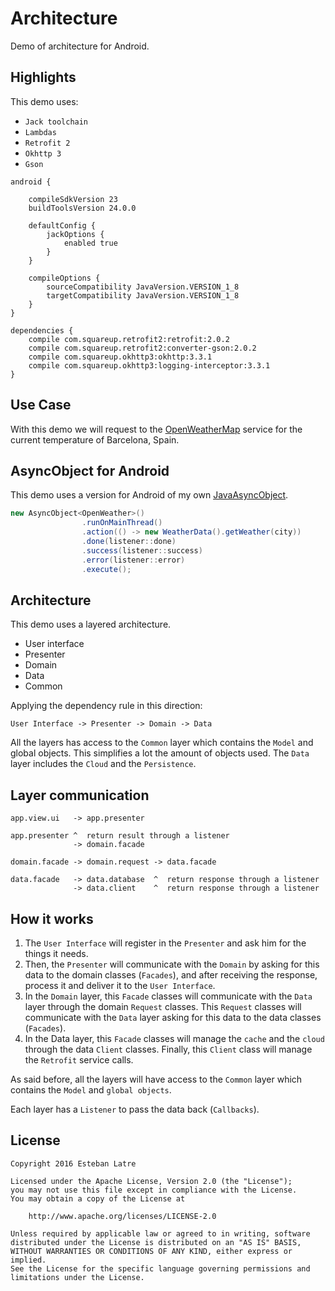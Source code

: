 # Architecture

Demo of architecture for Android.

## Highlights

This demo uses:

+ `Jack toolchain`
+ `Lambdas`
+ `Retrofit 2`
+ `Okhttp 3`
+ `Gson`

```
android {

    compileSdkVersion 23
    buildToolsVersion 24.0.0

    defaultConfig {
        jackOptions {
            enabled true
        }
    }

    compileOptions {
        sourceCompatibility JavaVersion.VERSION_1_8
        targetCompatibility JavaVersion.VERSION_1_8
    }
}

dependencies {
    compile com.squareup.retrofit2:retrofit:2.0.2
    compile com.squareup.retrofit2:converter-gson:2.0.2
    compile com.squareup.okhttp3:okhttp:3.3.1
    compile com.squareup.okhttp3:logging-interceptor:3.3.1
}
```

## Use Case
With this demo we will request to the [OpenWeatherMap](http://openweathermap.org/) service for the current temperature of Barcelona, Spain.

## AsyncObject for Android

This demo uses a version for Android of my own [JavaAsyncObject](https://github.com/Siziksu/JavaAsyncObject).

```java
new AsyncObject<OpenWeather>()
                .runOnMainThread()
                .action(() -> new WeatherData().getWeather(city))
                .done(listener::done)
                .success(listener::success)
                .error(listener::error)
                .execute();
```

## Architecture

This demo uses a layered architecture.

+ User interface
+ Presenter
+ Domain
+ Data
+ Common

Applying the dependency rule in this direction:

    User Interface -> Presenter -> Domain -> Data

All the layers has access to the `Common` layer which contains the `Model` and global objects. This simplifies a lot the amount of objects used.
The `Data` layer includes the `Cloud` and the `Persistence`.

## Layer communication

```
app.view.ui   -> app.presenter

app.presenter ^  return result through a listener
              -> domain.facade

domain.facade -> domain.request -> data.facade

data.facade   -> data.database  ^  return response through a listener
              -> data.client    ^  return response through a listener
```

## How it works

1. The `User Interface` will register in the `Presenter` and ask him for the things it needs.
2. Then, the `Presenter` will communicate with the `Domain` by asking for this data to the domain classes (`Facades`), and after receiving the response, process it and deliver it to the `User Interface`.
3. In the `Domain` layer, this `Facade` classes will communicate with the `Data` layer through the domain `Request` classes. This `Request` classes will communicate with the `Data` layer asking for this data to the data classes (`Facades`).
4. In the Data layer, this `Facade` classes will manage the `cache` and the `cloud` through the data `Client` classes. Finally, this `Client` class will manage the `Retrofit` service calls.

As said before, all the layers will have access to the `Common` layer which contains the `Model` and `global objects`.

Each layer has a `Listener` to pass the data back (`Callbacks`).

## License
    Copyright 2016 Esteban Latre

    Licensed under the Apache License, Version 2.0 (the "License");
    you may not use this file except in compliance with the License.
    You may obtain a copy of the License at

        http://www.apache.org/licenses/LICENSE-2.0

    Unless required by applicable law or agreed to in writing, software
    distributed under the License is distributed on an "AS IS" BASIS,
    WITHOUT WARRANTIES OR CONDITIONS OF ANY KIND, either express or implied.
    See the License for the specific language governing permissions and
    limitations under the License.
